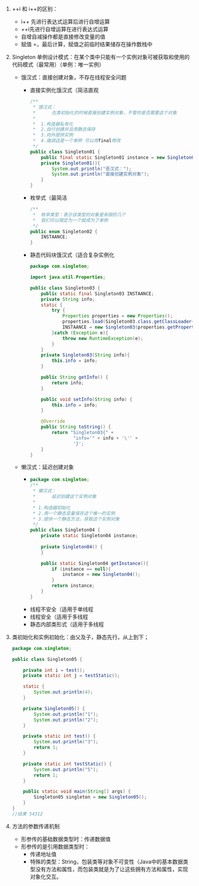 1. ++i 和 i++的区别：

   * i++ 先进行表达式运算后进行自增运算
   * ++i先进行自增运算在进行表达式运算
   * 自增自减操作都是直接修改变量的值
   * 赋值 =，最后计算，赋值之前临时结果储存在操作数栈中

2. Singleton 单例设计模式：在某个类中只能有一个实例对象可被获取和使用的代码模式（最常用）（单例：唯一实例）

   * 饿汉式：直接创建对象，不存在线程安全问题

     * 直接实例化饿汉式（简洁直观

       ```java
       /**
        * 饿汉式：
        *      在类初始化的时候直接创建实例对象，不管你是否需要这个对象
        *      
        *  1.构造器私有化
        *  2.自行创建并且用静态保存
        *  3.向外提供实例
        *  4.强调这是一个单例 可以用final修改
        */
       public class Singleton01 {
           public final static Singleton01 instance = new Singleton01();
           private Singleton01(){
               System.out.println("恶汉式：");
               System.out.println("直接创建实例对象");
           }
       }
       ```

     * 枚举式（最简洁

       ```java
       /**
        *  枚举类型：表示该类型的对象是有限的几个
        *  我们可以限定为一个就成为了单例
        */
       public enum Singleton02 {
           INSTAANCE;
       }
       ```

     * 静态代码块饿汉式（适合复杂实例化

       ```java
       package com.singleton;
       
       import java.util.Properties;
       
       public class Singleton03 {
           public static final Singleton03 INSTAANCE;
           private String info;
           static {
               try {
                   Properties properties = new Properties();
                   properties.load(Singleton03.class.getClassLoader().getResourceAsStream("singleton.properties"));
                   INSTAANCE = new Singleton03(properties.getProperty("info"));
               }catch (Exception e){
                   throw new RuntimeException(e);
               }
           }
           private Singleton03(String info){
               this.info = info;
           }
       
           public String getInfo() {
               return info;
           }
       
           public void setInfo(String info) {
               this.info = info;
           }
       
           @Override
           public String toString() {
               return "Singleton03{" +
                       "info='" + info + '\'' +
                       '}';
           }
       }
       
       ```

   * 懒汉式：延迟创建对象

     - ```java
       package com.singleton;
       /**
        * 懒汉式：
        *      延迟创建这个实例对象
        *
        * 1.构造器初始化
        * 2.用一个静态变量保存这个唯一的实例
        * 3.提供一个静态方法，获取这个实例对象
        */
       public class Singleton04 {
           private static Singleton04 instance;
           
           private Singleton04() {
           }
       
           public static Singleton04 getInstance(){
               if (instance == null){
                   instance = new Singleton04();
               }
               return instance;
           }
       }
       ```

     * 线程不安全（适用于单线程
     * 线程安全（适用于多线程
     * 静态内部类形式（适用于多线程

3. 类初始化和实例初始化：由父及子，静态先行，从上到下；

   ```java
   package com.singleton;
   
   public class Singleton05 {
   
       private int i = test();
       private static int j = testStatic();
   
       static {
           System.out.println(4);
       }
   
       private Singleton05() {
           System.out.println("1");
           System.out.println("2");
       }
   
       private static int test() {
           System.out.println("3");
           return 1;
       }
   
       private static int testStatic() {
           System.out.println("5");
           return 1;
       }
   
       public static void main(String[] args) {
           Singleton05 singleton = new Singleton05();
       }
   }
   //结果 54312
   ```

4. 方法的参数传递机制

   * 形参传的基础数据类型时：传递数据值
   * 形参传的是引用数据类型时：
     * 传递地址值
     * 特殊的类型：String，包装类等对象不可变性（Java中的基本数据类型没有方法和属性，而包装类就是为了让这些拥有方法和属性，实现对象化交互。

